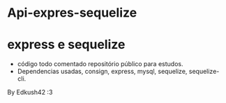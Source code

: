 # Api-expres-sequelize 

# express e sequelize 
- código todo comentado repositório público para estudos. 
- Dependencias usadas, consign, express, mysql, sequelize, sequelize-cli. 


By Edkush42 :3 
